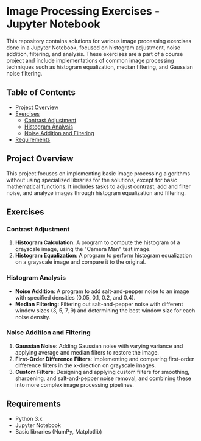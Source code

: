 # Image Processing Exercises - Jupyter Notebook

This repository contains solutions for various image processing exercises done in a Jupyter Notebook, focused on histogram adjustment, noise addition, filtering, and analysis. These exercises are a part of a course project and include implementations of common image processing techniques such as histogram equalization, median filtering, and Gaussian noise filtering.

## Table of Contents

- [Project Overview](#project-overview)
- [Exercises](#exercises)
  - [Contrast Adjustment](#contrast-adjustment)
  - [Histogram Analysis](#histogram-analysis)
  - [Noise Addition and Filtering](#noise-addition-and-filtering)
- [Requirements](#requirements)

## Project Overview

This project focuses on implementing basic image processing algorithms without using specialized libraries for the solutions, except for basic mathematical functions. It includes tasks to adjust contrast, add and filter noise, and analyze images through histogram equalization and filtering.

## Exercises

### Contrast Adjustment

1. **Histogram Calculation**: A program to compute the histogram of a grayscale image, using the "Camera Man" test image.
2. **Histogram Equalization**: A program to perform histogram equalization on a grayscale image and compare it to the original.

### Histogram Analysis

- **Noise Addition**: A program to add salt-and-pepper noise to an image with specified densities (0.05, 0.1, 0.2, and 0.4).
- **Median Filtering**: Filtering out salt-and-pepper noise with different window sizes (3, 5, 7, 9) and determining the best window size for each noise density.

### Noise Addition and Filtering

1. **Gaussian Noise**: Adding Gaussian noise with varying variance and applying average and median filters to restore the image.
2. **First-Order Difference Filters**: Implementing and comparing first-order difference filters in the x-direction on grayscale images.
3. **Custom Filters**: Designing and applying custom filters for smoothing, sharpening, and salt-and-pepper noise removal, and combining these into more complex image processing pipelines.

## Requirements

- Python 3.x
- Jupyter Notebook
- Basic libraries (NumPy, Matplotlib)
